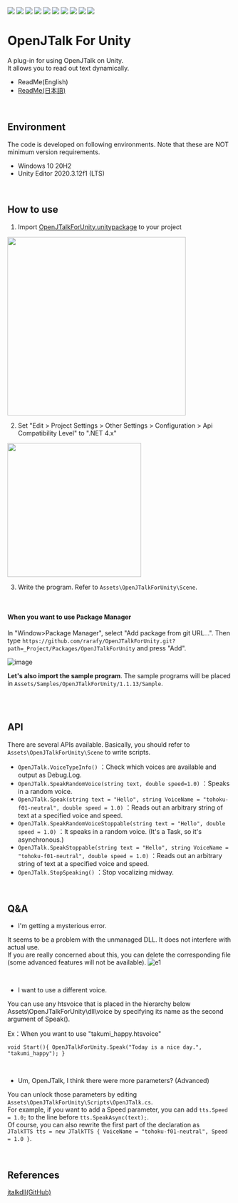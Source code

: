 ![](https://img.shields.io/badge/openupm-v1.5.0-blue)
![](https://img.shields.io/github/v/release/rarafy/OpenJTalkForUnity?include_prereleases)
![](https://img.shields.io/github/release-date/rarafy/OpenJTalkForUnity)
![](https://img.shields.io/github/license/rarafy/OpenJTalkForUnity)
![](https://img.shields.io/badge/PRs-welcome-orange)
![](https://img.shields.io/badge/Unity%202018.3%20or%20later.x-supported-blue)
![](https://img.shields.io/badge/Unity%202019.x-supported-blue)
![](https://img.shields.io/badge/Unity%202020.x-supported-blue)
![](https://img.shields.io/github/downloads/rarafy/OpenJTalkForUnity/total)
![](https://img.shields.io/github/repo-size/rarafy/OpenJTalkForUnity)

# OpenJTalk For Unity
A plug-in for using OpenJTalk on Unity.<br>
It allows you to read out text dynamically.
- ReadMe(English)
- [ReadMe(日本語)](README_JP.md)

<br>

## Environment

The code is developed on following environments. Note that these are NOT minimum version requirements.

- Windows 10 20H2
- Unity Editor 2020.3.12f1 (LTS)

<br>

## How to use
1. Import [OpenJTalkForUnity.unitypackage](https://github.com/rarafy/OpenJTalkForUnity/releases/download/open_jtalk-1.11v3/OpenJTalkForUnity.unitypackage) to your project

<img src="https://user-images.githubusercontent.com/33755507/129216066-e57e084a-2027-4d35-8f19-4ec0d4261dec.png" width="400">

2. Set "Edit > Project Settings > Other Settings > Configuration > Api Compatibility Level" to ".NET 4.x"
<img src="https://user-images.githubusercontent.com/33755507/129219061-f24d8638-56f9-405c-b91f-bc76951c6c4a.png" width="300">

3. Write the program. Refer to `Assets\OpenJTalkForUnity\Scene`.

<br>

#### When you want to use Package Manager
In "Window>Package Manager", select "Add package from git URL...". Then type ```https://github.com/rarafy/OpenJTalkForUnity.git?path=_Project/Packages/OpenJTalkForUnity``` and press "Add".

![image](https://user-images.githubusercontent.com/33755507/156442876-af659d0e-be22-4c82-a972-10bd8c389b34.png)

__Let's also import the sample program__. The sample programs will be placed in ``Assets/Samples/OpenJTalkForUnity/1.1.13/Sample``.

<br><br>

## API
There are several APIs available. Basically, you should refer to `Assets\OpenJTalkForUnity\Scene` to write scripts.
- `OpenJTalk.VoiceTypeInfo()`
：Check which voices are available and output as Debug.Log.
- `OpenJTalk.SpeakRandomVoice(string text, double speed=1.0)`
：Speaks in a random voice.
- `OpenJTalk.Speak(string text = "Hello", string VoiceName = "tohoku-f01-neutral", double speed = 1.0)`
：Reads out an arbitrary string of text at a specified voice and speed.
- `OpenJTalk.SpeakRandomVoiceStoppable(string text = "Hello", double speed = 1.0)`
：It speaks in a random voice. (It's a Task, so it's asynchronous.)
- `OpenJTalk.SpeakStoppable(string text = "Hello", string VoiceName = "tohoku-f01-neutral", double speed = 1.0)`
：Reads out an arbitrary string of text at a specified voice and speed.
- `OpenJTalk.StopSpeaking()`
：Stop vocalizing midway.

<br>

## Q&A
- I'm getting a mysterious error.

It seems to be a problem with the unmanaged DLL. It does not interfere with actual use.<br>
If you are really concerned about this, you can delete the corresponding file (some advanced features will not be available).
![e1](https://user-images.githubusercontent.com/33755507/129216635-f21a0cfc-8ccc-4e49-bd61-496cdbf8f907.PNG)

<br>

- I want to use a different voice.

You can use any htsvoice that is placed in the hierarchy below Assets\OpenJTalkForUnity\dll\voice by specifying its name as the second argument of Speak().

Ex：When you want to use "takumi_happy.htsvoice"

`
void Start(){
OpenJTalkForUnity.Speak("Today is a nice day.", "takumi_happy");
}
`

<br>

- Um, OpenJTalk, I think there were more parameters? (Advanced)

You can unlock those parameters by editing `Assets\OpenJTalkForUnity\Scripts\OpenJTalk.cs`.<br>
For example, if you want to add a Speed parameter, you can add `tts.Speed = 1.0;` to the line before `tts.SpeakAsync(text);`.<br>
Of course, you can also rewrite the first part of the declaration as<br>
`JTalkTTS tts = new JTalkTTS { VoiceName = "tohoku-f01-neutral", Speed = 1.0 }`.

<br>

## References
[jtalkdll(GitHub)](https://github.com/rosmarinus/jtalkdll)
